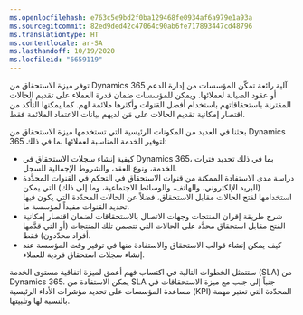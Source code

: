 ```yaml
---
ms.openlocfilehash: e763c5e9bd2f0ba129468fe0934af6a979e1a93a
ms.sourcegitcommit: 82ed9ded42c47064c90ab6fe717893447cd48796
ms.translationtype: HT
ms.contentlocale: ar-SA
ms.lasthandoff: 10/19/2020
ms.locfileid: "6659119"
---
```

توفر ميزة الاستحقاق من Dynamics 365 آلية رائعة تمكّن المؤسسات من إدارة الدعم أو عقود الصيانة لعملائها. ويمكن للمؤسسات ضمان قدرة العملاء على تقديم الحالات المقترنة باستحقاقاتهم باستخدام أفضل القنوات وأكثرها ملائمة لهم. كما يمكنها التأكد من اقتصار إمكانية تقديم الحالات على مَن لديهم بيانات الاعتماد الملائمة فقط.

بحثنا في العديد من المكونات الرئيسية التي تستخدمها ميزة الاستحقاق من Dynamics 365 لتوفير الخدمة المناسبة لعملائها بما في ذلك:

-   كيفية إنشاء سجلات الاستحقاق في Dynamics 365، بما في ذلك تحديد فترات الخدمة، ونوع العقد، والشروط الإجمالية للسجل.
-   دراسة مدى الاستفادة الممكنة من قنوات الاستحقاق في التحكم في القنوات المحدَّدة (البريد الإلكتروني، والهاتف، والوسائط الاجتماعية، وما إلى ذلك) التي يمكن استخدامها لفتح الحالات مقابل الاستحقاق، فضلاً عن الحالات المحدّدة التي يكون فيها تحديد القنوات مفيداً لمؤسسة ما.
-   شرح طريقة إقران المنتجات وجهات الاتصال بالاستحقاقات لضمان اقتصار إمكانية الفتح مقابل استحقاق محدَّد على الحالات التي تتضمن تلك المنتجات (أو التي قدَّمها أفراد محدّدون) فقط.
-   كيف يمكن إنشاء قوالب الاستحقاق والاستفادة منها في توفير وقت المؤسسة عند إنشاء سجلات استحقاق فردية للعملاء.

ستتمثل الخطوات التالية في اكتساب فهم أعمق لميزة اتفاقية مستوى الخدمة (SLA) من Dynamics 365. يمكن الاستفادة من SLA جنباً إلى جنب مع ميزة الاستحقاقات في مساعدة المؤسسات على تحديد مؤشرات الأداء الرئيسية (KPI) المحدّدة التي تعتبر مهمة بالنسبة لها وتلبيتها.

